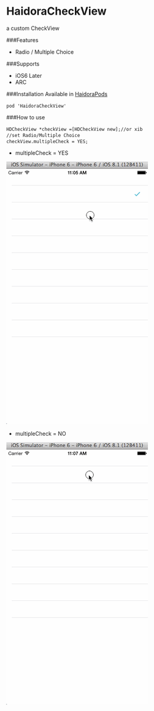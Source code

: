 HaidoraCheckView
================

a custom CheckView

###Features
* Radio / Multiple Choice

###Supports
* iOS6 Later
* ARC

###Installation
Available in [HaidoraPods](https://github.com/Haidora/HaidoraPods)

```
pod 'HaidoraCheckView'
```
###How to use

```
HDCheckView *checkView =[HDCheckView new];//or xib
//set Radio/Multiple Choice
checkView.multipleCheck = YES;
```
* multipleCheck = YES

![HDCheckView](Project/checkView_Multiple.gif)

* multipleCheck = NO

![HDCheckView](Project/checkView_check.gif)



